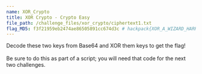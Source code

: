 ```yaml
---
name: XOR_Crypto
title: XOR Crypto - Crypto Easy
file_path: /challenge_files/xor_crypto/ciphertext1.txt
flag_MD5: f3f21959eb2474ae86505891cc674d3c # hackpack{XOR_A_WIZARD_HARRY}
---
```

Decode these two keys from Base64 and XOR them keys to get the flag! <br> <br>
Be sure to do this as part of a script; you will need that code for the next two challenges.
